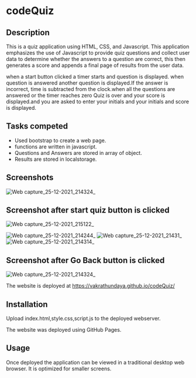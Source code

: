 # codeQuiz
Description
-----------

This is a quiz application using HTML, CSS, and Javascript. This application emphasizes the use of Javascript to provide quiz questions and collect user data to determine whether the answers to a question are correct, this then generates a score and appends a final page of results from the user data.

when a start button clicked a timer starts and question is displayed.
when question is answered another question is displayed.If the answer is incorrect, time is subtracted from the clock.when all the questions are answered or the timer reaches zero Quiz is over and your score is displayed.and you are asked to enter your initials and your initials and score is displayed.


Tasks competed
--------------

* Used bootstrap to create a web page.
* functions are written in javascript.
* Questions and Answers are stored in array of object.
* Results are stored in localstorage.

Screenshots
-----------

![Web capture_25-12-2021_214324_](https://user-images.githubusercontent.com/94205464/147397642-e0f41c28-f35d-4037-ad7e-a93711d3db7e.jpeg)

Screenshot after start quiz button is clicked
---------------------------------------------
![Web capture_25-12-2021_215122_](https://user-images.githubusercontent.com/94205464/147397714-79db3585-0f09-42d4-bb8a-1048fe39b5bc.jpeg)

![Web capture_25-12-2021_214244_](https://user-images.githubusercontent.com/94205464/147397645-87099941-69a2-4693-ada2-dfb0a17adab5.jpeg)
![Web capture_25-12-2021_21431_](https://user-images.githubusercontent.com/94205464/147397644-3cc99579-891b-4153-8c8e-3553db1b587b.jpeg)
![Web capture_25-12-2021_214314_](https://user-images.githubusercontent.com/94205464/147397643-5696f184-73c5-4157-8723-f5c00c8b3255.jpeg)

Screenshot after Go Back button is clicked
---------------------------------------------
![Web capture_25-12-2021_214324_](https://user-images.githubusercontent.com/94205464/147397642-e0f41c28-f35d-4037-ad7e-a93711d3db7e.jpeg)


The website is deployed at https://vakrathundaya.github.io/codeQuiz/

Installation
-------------
Upload index.html,style.css,script.js to the deployed webserver. 

The website was deployed using GitHub Pages.

Usage 
------
Once deployed the application can be viewed in a traditional desktop web browser. It is optimized for smaller screens.